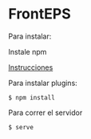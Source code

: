 # FrontEPS

Para instalar:

Instale npm 

[Instrucciones](http://blog.npmjs.org/post/85484771375/how-to-install-npm)

Para instalar plugins:
```
$ npm install
```

Para correr el servidor
```
$ serve
```
